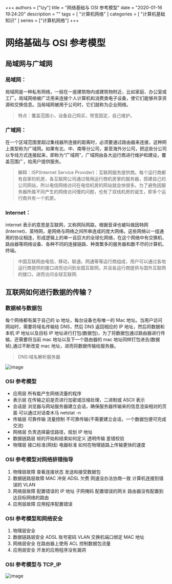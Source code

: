 
+++
authors = ["lzy"]
title = "网络基础与 OSI 参考模型"
date = "2020-01-16 19:24:20"
description = ""
tags = [
"计算机网络"
]
categories = [
"计算机基础知识"
]
series = ["计算机网络"]
+++

# 网络基础与 OSI 参考模型

## 局域网与广域网

### **局域网**：

局域网是一种私有网络，一般在一座建筑物内或建筑物附近，比如家庭、办公室或工厂。局域网络被广泛用来连接个人计算机和消费类电子设备，使它们能够共享资源和交换信息。当局域网被用于公司时，它们就称为企业网络。

> 特点：覆盖范围小，设备自己购买，带宽固定，自己维护。

### **广域网**：

在一个区域范围里超过集线器所连接的距离时，必须要通过路由器来连接，这种网上类型称为广域网。如果有北、中、南等分公司，甚至海外分公司，把这些分公司以专线方式连接起来，即称为“广域网”，广域网由各大运行商进行维护和建设，覆盖范围广，给用户提供服务。

> 解释：ISP(Internet Service Provider)：互联网服务提供商。每个运行商都有自家的机房，各互联网公司通过租用运行商机房里的服务器，搭建自己的公司网站，所以电信网络访问在电信机房的网站就会快很多。为了避免因服务器所属不同产生的网络访问慢的问题，也有了双线机房的诞生，即多个运行商共有一个机房。

### **Internet**：

internet 表示的意思是互联网，又称网际网路，根据音译也被叫做因特网(Internet)、英特网，是网络与网络之间所串连成的庞大网络。这些网络以一组通用的协议相连，形成逻辑上的单一且巨大的全球化网络，在这个网络中有交换机、路由器等网络设备、各种不同的连接链路、种类繁多的服务器和数不尽的计算机、终端。

> 中国互联网由电信，移动，联通，网通等等运行商组成，用户可以通过各地运行商提供的接口进而访问到全国互联网，并且各运行商提供与国外互联网的接口，进而访问全球互联网.

## 互联网如何进行数据的传输？

### 数据帧与数据包

每个网络都有属于自己的 ip 地址，每台设备也有唯一的 Mac 地址。当用户访问网站时，需要将域名传输给 DNS，然后 DNS 返回相应的 IP 地址，然后将数据和本机 IP 地址以及目标 IP 地址进行打包(数据包)，为了将数据包通过路由器进行传输，还需要将当前 mac 地址以及下一个路由器的 mac 地址同样打包进去(数据帧),通过不断改变 mac 地址，进而将数据传输给服务器。

> DNS:域名解析服务器

![image](assets/image-20251013105230-mj8iqir.webp)

### OSI 参考模型

- 应用层 所有能产生网络流量的程序
- 表示层 在传输之前是否进行加密或压缩处理，二进制或 ASCII 表示
- 会话层 浏览器与网站服务器建立会话，确保服务器传输来的信息渲染相对的页面 可以通过对话查木马 netstat -n
- 传输层 可靠传输 流量控制 不可靠传输(不需要建立会话，一个数据包便可完成交流)
- 网络层 负责选择最佳路径，规划 IP 地址
- 数据链路层 帧的开始和结束如何定义 透明传输 差错校验
- 物理层 接口标准(网线) 电器标准 如何在物理链路上传输更快的速度

### OSI 参考模型对网络排错指导

1. 物理层故障 查看连接状态 发送和接受数据包
2. 数据链路层故障 MAC 冲突 ADSL 欠费 网速没办法协商一致 计算机连接到错误的 VLAN
3. 网络层故障 配置错误的 IP 地址 子网掩码 配置错误的网关 路由器没有配置到达目标网络的路由
4. 应用层故障 应用程序配置错误

### OSI 参考模型和网络安全

1. 物理层安全
2. 数据链路层安全 ADSL 账号密码 VLAN 交换机端口绑定 MAC 地址
3. 网络层安全 在路由器上使用 ACL 控制数据包流量
4. 应用层安全 开发的应用程序没有漏洞

### OSI 参考模型与 TCP_IP

![image](assets/image-20251013105221-ayaaubi.webp)

‍
